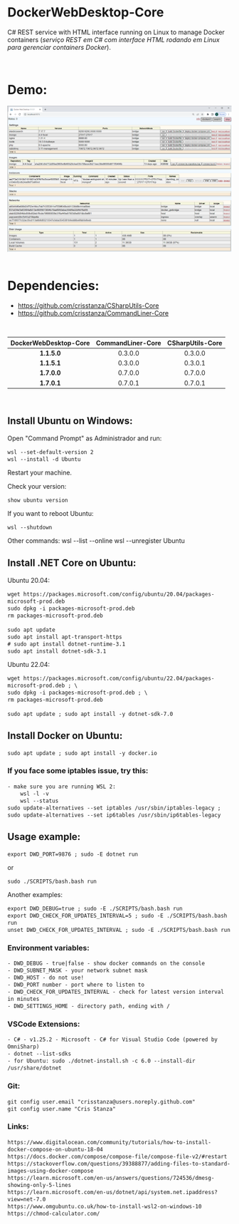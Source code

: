 DockerWebDesktop-Core
=====================

C# REST service with HTML interface running on Linux to manage Docker containers (_serviço REST em C# com interface HTML rodando​ em Linux para gerenciar containers Docker_).

<br>

# Demo:

<img src="https://github.com/crisstanza/DockerWebDesktop-Core/raw/main/DOC/DockerWebDesktop-1.1.1.1.png"><br><br>

# Dependencies:

 - https://github.com/crisstanza/CSharpUtils-Core
 - https://github.com/crisstanza/CommandLiner-Core

<br>

| DockerWebDesktop-Core | CommandLiner-Core | CSharpUtils-Core |
| :-------------------: | :---------------: | :--------------: |
| <b>1.1.5.0</b>        | 0.3.0.0           | 0.3.0.0          |
| <b>1.1.5.1</b>        | 0.3.0.0           | 0.3.0.1          |
| <b>1.7.0.0</b>        | 0.7.0.0           | 0.7.0.0          |
| <b>1.7.0.1</b>        | 0.7.0.1           | 0.7.0.1          |

<br>


## Install Ubuntu on Windows:

Open "Command Prompt" as Administrador and run:

	wsl --set-default-version 2
	wsl --install -d Ubuntu

Restart your machine.

Check your version:

	show ubuntu version

If you want to reboot Ubuntu:

	wsl --shutdown

Other commands:
	wsl --list --online
	wsl --unregister Ubuntu


## Install .NET Core on Ubuntu:

Ubuntu 20.04:

	wget https://packages.microsoft.com/config/ubuntu/20.04/packages-microsoft-prod.deb
	sudo dpkg -i packages-microsoft-prod.deb
	rm packages-microsoft-prod.deb

	sudo apt update
	sudo apt install apt-transport-https
	# sudo apt install dotnet-runtime-3.1
	sudo apt install dotnet-sdk-3.1

Ubuntu 22.04:

	wget https://packages.microsoft.com/config/ubuntu/22.04/packages-microsoft-prod.deb ; \
	sudo dpkg -i packages-microsoft-prod.deb ; \
	rm packages-microsoft-prod.deb

	sudo apt update ; sudo apt install -y dotnet-sdk-7.0


## Install Docker on Ubuntu:

	sudo apt update ; sudo apt install -y docker.io


### If you face some iptables issue, try this:

	- make sure you are running WSL 2: 
		wsl -l -v
		wsl --status
	sudo update-alternatives --set iptables /usr/sbin/iptables-legacy ; sudo update-alternatives --set ip6tables /usr/sbin/ip6tables-legacy


## Usage example:

	export DWD_PORT=9876 ; sudo -E dotnet run
or
	
	sudo ./SCRIPTS/bash.bash run

Another examples:

	export DWD_DEBUG=true ; sudo -E ./SCRIPTS/bash.bash run
	export DWD_CHECK_FOR_UPDATES_INTERVAL=5 ; sudo -E ./SCRIPTS/bash.bash run
	unset DWD_CHECK_FOR_UPDATES_INTERVAL ; sudo -E ./SCRIPTS/bash.bash run


### Environment variables:

	- DWD_DEBUG - true|false - show docker commands on the console
	- DWD_SUBNET_MASK - your network subnet mask
	- DWD_HOST - do not use!
	- DWD_PORT number - port where to listen to
	- DWD_CHECK_FOR_UPDATES_INTERVAL - check for latest version interval in minutes
	- DWD_SETTINGS_HOME - directory path, ending with /


### VSCode Extensions:

	- C# - v1.25.2 - Microsoft - C# for Visual Studio Code (powered by OmniSharp)
	- dotnet --list-sdks
	- for Ubuntu: sudo ./dotnet-install.sh -c 6.0 --install-dir /usr/share/dotnet


### Git:

	git config user.email "crisstanza@users.noreply.github.com"
	git config user.name "Cris Stanza"


### Links:

	https://www.digitalocean.com/community/tutorials/how-to-install-docker-compose-on-ubuntu-18-04
	https://docs.docker.com/compose/compose-file/compose-file-v2/#restart
	https://stackoverflow.com/questions/39388877/adding-files-to-standard-images-using-docker-compose
	https://learn.microsoft.com/en-us/answers/questions/724536/dmesg-showing-only-5-lines
	https://learn.microsoft.com/en-us/dotnet/api/system.net.ipaddress?view=net-7.0
	https://www.omgubuntu.co.uk/how-to-install-wsl2-on-windows-10
	https://chmod-calculator.com/
